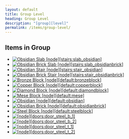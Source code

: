 ```yaml
---
layout: default
title: Group Level
heading: Group Level
description: "[group][level]"
permalink: /items/group-level/
---
```



## Items in Group

<ul class="list-items">
    <li><a href="{{site.baseurl}}/items/stairs-slab-obsidian/"><img src="{{site.baseurl}}/assets/img/items/itemcubes/stairs_slab_obsidian.png" data-toggle="tooltip" title="Obsidian Slab [node][stairs:slab_obsidian]"></a></li>
    <li><a href="{{site.baseurl}}/items/stairs-slab-obsidianbrick/"><img src="{{site.baseurl}}/assets/img/items/itemcubes/stairs_slab_obsidianbrick.png" data-toggle="tooltip" title="Obsidian Brick Slab [node][stairs:slab_obsidianbrick]"></a></li>
    <li><a href="{{site.baseurl}}/items/stairs-stair-obsidian/"><img src="{{site.baseurl}}/assets/img/items/itemcubes/stairs_stair_obsidian.png" data-toggle="tooltip" title="Obsidian Stair [node][stairs:stair_obsidian]"></a></li>
    <li><a href="{{site.baseurl}}/items/stairs-stair-obsidianbrick/"><img src="{{site.baseurl}}/assets/img/items/itemcubes/stairs_stair_obsidianbrick.png" data-toggle="tooltip" title="Obsidian Brick Stair [node][stairs:stair_obsidianbrick]"></a></li>
    <li><a href="{{site.baseurl}}/items/default-bronzeblock/"><img src="{{site.baseurl}}/assets/img/items/itemcubes/default_bronzeblock.png" data-toggle="tooltip" title="Bronze Block [node][default:bronzeblock]"></a></li>
    <li><a href="{{site.baseurl}}/items/default-copperblock/"><img src="{{site.baseurl}}/assets/img/items/itemcubes/default_copperblock.png" data-toggle="tooltip" title="Copper Block [node][default:copperblock]"></a></li>
    <li><a href="{{site.baseurl}}/items/default-diamondblock/"><img src="{{site.baseurl}}/assets/img/items/itemcubes/default_diamondblock.png" data-toggle="tooltip" title="Diamond Block [node][default:diamondblock]"></a></li>
    <li><a href="{{site.baseurl}}/items/default-mese/"><img src="{{site.baseurl}}/assets/img/items/itemcubes/default_mese.png" data-toggle="tooltip" title="Mese Block [node][default:mese]"></a></li>
    <li><a href="{{site.baseurl}}/items/default-obsidian/"><img src="{{site.baseurl}}/assets/img/items/itemcubes/default_obsidian.png" data-toggle="tooltip" title="Obsidian [node][default:obsidian]"></a></li>
    <li><a href="{{site.baseurl}}/items/default-obsidianbrick/"><img src="{{site.baseurl}}/assets/img/items/itemcubes/default_obsidianbrick.png" data-toggle="tooltip" title="Obsidian Brick [node][default:obsidianbrick]"></a></li>
    <li><a href="{{site.baseurl}}/items/default-steelblock/"><img src="{{site.baseurl}}/assets/img/items/itemcubes/default_steelblock.png" data-toggle="tooltip" title="Steel Block [node][default:steelblock]"></a></li>
    <li><a href="{{site.baseurl}}/items/doors-door-steel-b-1/"><img src="{{site.baseurl}}/assets/img/items/itemcubes/doors_door_steel_b_1.png" data-toggle="tooltip" title=" [node][doors:door_steel_b_1]"></a></li>
    <li><a href="{{site.baseurl}}/items/doors-door-steel-b-2/"><img src="{{site.baseurl}}/assets/img/items/itemcubes/doors_door_steel_b_2.png" data-toggle="tooltip" title=" [node][doors:door_steel_b_2]"></a></li>
    <li><a href="{{site.baseurl}}/items/doors-door-steel-t-1/"><img src="{{site.baseurl}}/assets/img/items/itemcubes/doors_door_steel_t_1.png" data-toggle="tooltip" title=" [node][doors:door_steel_t_1]"></a></li>
    <li><a href="{{site.baseurl}}/items/doors-door-steel-t-2/"><img src="{{site.baseurl}}/assets/img/items/itemcubes/doors_door_steel_t_2.png" data-toggle="tooltip" title=" [node][doors:door_steel_t_2]"></a></li>
</ul>
